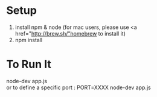 Setup
======
1. install npm & node (for mac users, please use <a href="http://brew.sh/"homebrew</a> to install it)
2. npm install 

To Run It
======
node-dev app.js <br>
or to define a specific port : PORT=XXXX node-dev app.js